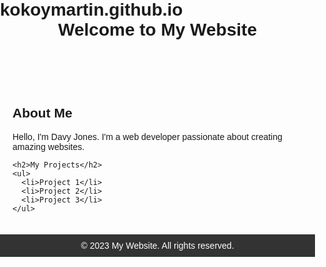 # kokoymartin.github.io
<!DOCTYPE html>
<html>
<head>
  <title>My Website</title>
  <style>
    body {
      font-family: Arial, sans-serif;
      margin: 0;
      padding: 0;
    }
    
    header {
      background-color: #333;
      color: #fff;
      padding: 20px;
      text-align: center;
    }
    
    h1 {
      margin: 0;
    }
    
    main {
      padding: 20px;
    }
    
    footer {
      background-color: #333;
      color: #fff;
      padding: 10px;
      text-align: center;
    }
  </style>
</head>
<body>
  <header>
    <h1>Welcome to My Website</h1>
  </header>
  
  <main>
    <h2>About Me</h2>
    <p>Hello, I'm Davy Jones. I'm a web developer passionate about creating amazing websites.</p>
    
    <h2>My Projects</h2>
    <ul>
      <li>Project 1</li>
      <li>Project 2</li>
      <li>Project 3</li>
    </ul>
  </main>
  
  <footer>
    &copy; 2023 My Website. All rights reserved.
  </footer>
</body>
</html>
